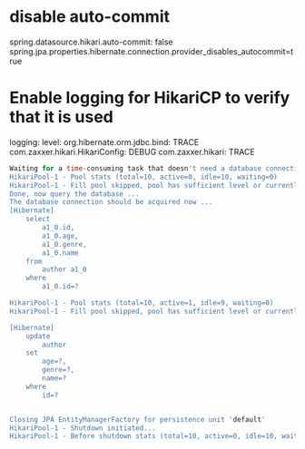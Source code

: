 # disable auto-commit
spring.datasource.hikari.auto-commit: false
spring.jpa.properties.hibernate.connection.provider_disables_autocommit=true


# Enable logging for HikariCP to verify that it is used

logging:
level:
org.hibernate.orm.jdbc.bind: TRACE
com.zaxxer.hikari.HikariConfig: DEBUG
com.zaxxer.hikari: TRACE


~~~sql
Waiting for a time-consuming task that doesn't need a database connection ...
HikariPool-1 - Pool stats (total=10, active=0, idle=10, waiting=0)
HikariPool-1 - Fill pool skipped, pool has sufficient level or currently being filled (queueDepth=0).
Done, now query the database ...
The database connection should be acquired now ...
[Hibernate] 
    select
        a1_0.id,
        a1_0.age,
        a1_0.genre,
        a1_0.name 
    from
        author a1_0 
    where
        a1_0.id=?

HikariPool-1 - Pool stats (total=10, active=1, idle=9, waiting=0)
HikariPool-1 - Fill pool skipped, pool has sufficient level or currently being filled (queueDepth=0).

[Hibernate] 
    update
        author 
    set
        age=?,
        genre=?,
        name=? 
    where
        id=?


Closing JPA EntityManagerFactory for persistence unit 'default'
HikariPool-1 - Shutdown initiated...
HikariPool-1 - Before shutdown stats (total=10, active=0, idle=10, waiting=0)
~~~